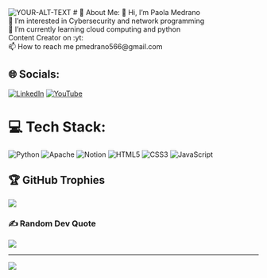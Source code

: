 <picture>
 <source media="(prefers-color-scheme: dark)" srcset="YOUR-DARKMODE-IMAGE">
 <source media="(prefers-color-scheme: light)" srcset="YOUR-LIGHTMODE-IMAGE">
 <img alt="YOUR-ALT-TEXT" src="YOUR-DEFAULT-IMAGE">
</picture>
# 💫 About Me:
👋 Hi, I’m Paola Medrano<br>👀 I’m interested in Cybersecurity and network programming <br>🌱 I’m currently learning cloud computing and python<br>Content Creator on :yt:<br>📫 How to reach me pmedrano566@gmail.com


## 🌐 Socials:
[![LinkedIn](https://img.shields.io/badge/LinkedIn-%230077B5.svg?logo=linkedin&logoColor=white)](https://linkedin.com/in/paolamedrano) [![YouTube](https://img.shields.io/badge/YouTube-%23FF0000.svg?logo=YouTube&logoColor=white)](https://youtube.com/@UC_Zg3Kay3WkhT2llOxRUdPA) 

# 💻 Tech Stack:
![Python](https://img.shields.io/badge/python-3670A0?style=for-the-badge&logo=python&logoColor=ffdd54) ![Apache](https://img.shields.io/badge/apache-%23D42029.svg?style=for-the-badge&logo=apache&logoColor=white) ![Notion](https://img.shields.io/badge/Notion-%23000000.svg?style=for-the-badge&logo=notion&logoColor=white) ![HTML5](https://img.shields.io/badge/html5-%23E34F26.svg?style=for-the-badge&logo=html5&logoColor=white) ![CSS3](https://img.shields.io/badge/css3-%231572B6.svg?style=for-the-badge&logo=css3&logoColor=white) ![JavaScript](https://img.shields.io/badge/javascript-%23323330.svg?style=for-the-badge&logo=javascript&logoColor=%23F7DF1E)


## 🏆 GitHub Trophies
![](https://github-profile-trophy.vercel.app/?username=Betelgeusep&theme=tokyonight&no-frame=false&no-bg=true&margin-w=4)

### ✍️ Random Dev Quote
![](https://quotes-github-readme.vercel.app/api?type=horizontal&theme=radical)

---
[![](https://visitcount.itsvg.in/api?id=Betelgeusep&icon=7&color=6)](https://visitcount.itsvg.in)

<!-- Proudly created with GPRM ( https://gprm.itsvg.in ) -->
